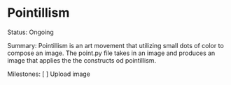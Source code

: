 # Pointillism

Status: Ongoing

Summary: Pointillism is an art movement that utilizing small dots of color to compose an image. The point.py file takes in an image and produces an image that applies the the constructs od pointillism.

Milestones:
[ ] Upload image
